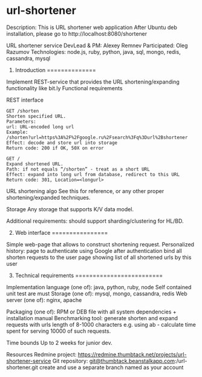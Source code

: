 url-shortener
=============
Description: This is URL shortener web application
After Ubuntu deb installation, please go to http://localhost:8080/shortener

URL shortener service
DevLead & PM: Alexey Remnev
Participated: Oleg Razumov
Technologies: node.js, ruby, python, java, sql, mongo, redis, cassandra, mysql

1. Introduction
==============

Implement REST-service that provides the URL shortening/expanding functionality like bit.ly
Functional requirements

REST interface

    GET /shorten
    Shorten specified URL.
    Parameters:
    url: URL-encoded long url
    Example:
    /shorten?url=https%3A%2F%2Fgoogle.ru%2Fsearch%3Fq%3Durl%2Bshortener
    Effect: decode and store url into storage
    Return code: 200 if OK, 50X on error

    GET /
    Expand shortened URL.
    Path: if not equals “/shorten” - treat as a short URL
    Effect: expand into long url from database, redirect to this URL
    Return code: 301, Location=<longurl>

URL shortening algo
    See this for reference, or any other proper shortening/expanded techniques.

Storage
    Any storage that supports K/V data model.

Additional requirements:
    should support sharding/clustering for HL/BD.


2. Web interface
================

Simple web-page that allows to construct shortening request.
Personalized history:
    page to authenticate using Google
    after authentication bind all shorten requests to the user
    page showing list of all shortened urls by this user

3. Technical requirements
=========================

Implementation language (one of): java, python, ruby, node
Self contained unit test are must
Storage (one of): mysql, mongo, cassandra, redis
Web server (one of): nginx, apache

Packaging (one of): RPM or DEB file with all system dependencies + installation manual
Benchmarking tool: generate shorten and expand requests with urls length of 8-1000 characters e.g. using ab - calculate time spent for serving 10000 of such requests.

Time bounds
Up to 2 weeks for junior dev.

Resources
    Redmine project: https://redmine.thumbtack.net/projects/url-shortener-service
    Git repository: git@thumbtack.beanstalkapp.com:/url-shortener.git
    create and use a separate branch named as your account

